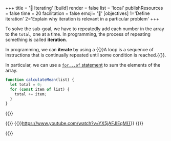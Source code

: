 +++
title = '🔁 Iterating'
[build]
    render = false
    list = 'local'
    publishResources = false
time = 20
facilitation = false
emoji= '🧩'
[objectives]
    1='Define iteration'
    2='Explain why iteration is relevant in a particular problem'
+++

To solve the sub-goal, we have to repeatedly add each number in the array to the `total`, one at a time. In programming, the process of repeating something is called **iteration**.

In programming, we can **iterate** by using a {{<tooltip title="loop">}}A loop is a sequence of instructions that is continually repeated until some condition is reached.{{</tooltip>}}.

In particular, we can use a [`for...of` statement](https://developer.mozilla.org/en-US/docs/Web/JavaScript/Reference/Statements/for...of) to sum the elements of the array.

```js
function calculateMean(list) {
  let total = 0;
  for (const item of list) {
    total += item;
  }
}
```

{{<tabs name="Playing computer">}}

{{<tab name="🐛Visualising iteration with debugger">}}
{{<youtube>}}https://www.youtube.com/watch?v=YX5jAFJlEqM{{</youtube>}}
{{</tab>}}

{{</tabs>}}
